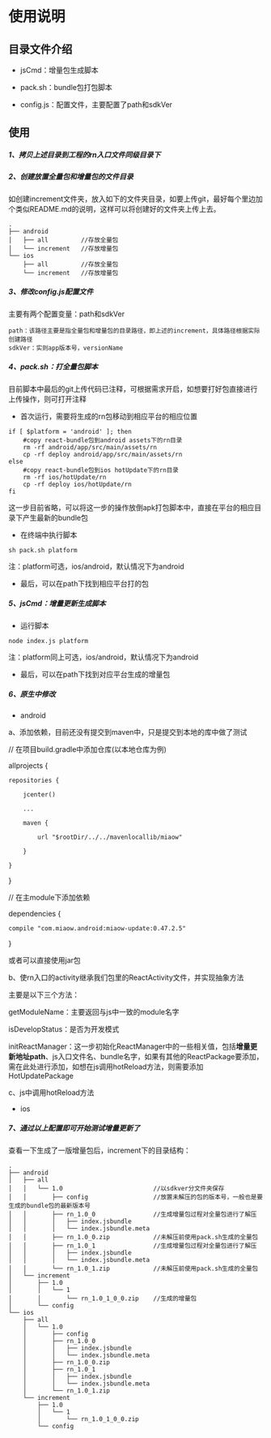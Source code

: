 # 使用说明

## 目录文件介绍

+ jsCmd：增量包生成脚本

+ pack.sh：bundle包打包脚本

+ config.js：配置文件，主要配置了path和sdkVer


## 使用

##### 1、拷贝上述目录到工程的rn入口文件同级目录下

##### 2、创建放置全量包和增量包的文件目录

如创建increment文件夹，放入如下的文件夹目录，如要上传git，最好每个里边加个类似README.md的说明，这样可以将创建好的文件夹上传上去。

```
.
├── android
│   ├── all         //存放全量包
│   └── increment   //存放增量包
└── ios
    ├── all         //存放全量包
    └── increment   //存放增量包
```

##### 3、修改config.js配置文件

主要有两个配置变量：path和sdkVer

    path：该路径主要是指全量包和增量包的目录路径，即上述的increment，具体路径根据实际创建路径
    sdkVer：实则app版本号，versionName

##### 4、pack.sh：打全量包脚本

目前脚本中最后的git上传代码已注释，可根据需求开启，如想要打好包直接进行上传操作，则可打开注释

+ 首次运行，需要将生成的rn包移动到相应平台的相应位置

```
if [ $platform = 'android' ]; then
 	#copy react-bundle包到android assets下的rn目录
 	rm -rf android/app/src/main/assets/rn
 	cp -rf deploy android/app/src/main/assets/rn
else 
 	#copy react-bundle包到ios hotUpdate下的rn目录
 	rm -rf ios/hotUpdate/rn
	cp -rf deploy ios/hotUpdate/rn
fi
```
这一步目前省略，可以将这一步的操作放倒apk打包脚本中，直接在平台的相应目录下产生最新的bundle包

+ 在终端中执行脚本 
```
sh pack.sh platform
```
注：platform可选，ios/android，默认情况下为android

+ 最后，可以在path下找到相应平台打的包

##### 5、jsCmd：增量更新生成脚本

+ 运行脚本
```
node index.js platform
```
注：platform同上可选，ios/android，默认情况下为android

+ 最后，可以在path下找到对应平台生成的增量包

##### 6、原生中修改

+ android

a、添加依赖，目前还没有提交到maven中，只是提交到本地的库中做了测试

// 在项目build.gradle中添加仓库(以本地仓库为例)

allprojects {

    repositories {

        jcenter()

        ...

        maven {

            url "$rootDir/../../mavenlocallib/miaow"

        }

    }

}

// 在主module下添加依赖

dependencies {

    compile "com.miaow.android:miaow-update:0.47.2.5"

}

或者可以直接使用jar包

b、使rn入口的activity继承我们包里的ReactActivity文件，并实现抽象方法

主要是以下三个方法：

getModuleName：主要返回与js中一致的module名字

isDevelopStatus：是否为开发模式

initReactManager：这一步初始化ReactManager中的一些相关值，包括**增量更新地址path**、js入口文件名、bundle名字，如果有其他的ReactPackage要添加，需在此处进行添加，如想在js调用hotReload方法，则需要添加HotUpdatePackage

c、js中调用hotReload方法

+ ios

##### 7、通过以上配置即可开始测试增量更新了

查看一下生成了一版增量包后，increment下的目录结构：

```
.
├── android
│   ├── all
│   │   └── 1.0                         //以sdkver分文件夹保存
│   │       ├── config                  //放置未解压的包的版本号，一般也是要生成的bundle包的最新版本号
│   │       ├── rn_1.0_0                //生成增量包过程对全量包进行了解压
│   │       │   ├── index.jsbundle
│   │       │   └── index.jsbundle.meta
│   │       ├── rn_1.0_0.zip            //未解压前使用pack.sh生成的全量包
│   │       ├── rn_1.0_1                //生成增量包过程对全量包进行了解压
│   │       │   ├── index.jsbundle
│   │       │   └── index.jsbundle.meta
│   │       └── rn_1.0_1.zip            //未解压前使用pack.sh生成的全量包
│   └── increment
│       ├── 1.0
│       │   └── 1
│       │       └── rn_1.0_1_0_0.zip    //生成的增量包
│       └── config
└── ios
    ├── all
    │   └── 1.0
    │       ├── config
    │       ├── rn_1.0_0
    │       │   ├── index.jsbundle
    │       │   └── index.jsbundle.meta
    │       ├── rn_1.0_0.zip
    │       ├── rn_1.0_1
    │       │   ├── index.jsbundle
    │       │   └── index.jsbundle.meta
    │       └── rn_1.0_1.zip
    └── increment
        ├── 1.0
        │   └── 1
        │       └── rn_1.0_1_0_0.zip
        └── config
```
